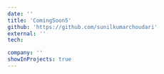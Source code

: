 ```yaml
---
date: ''
title: 'ComingSoon5'
github: 'https://github.com/sunilkumarchoudari'
external: ''
tech:

company: ''
showInProjects: true
---
```

